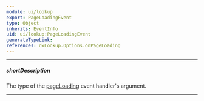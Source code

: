 ```yaml
---
module: ui/lookup
export: PageLoadingEvent
type: Object
inherits: EventInfo
uid: ui/lookup:PageLoadingEvent
generateTypeLink: 
references: dxLookup.Options.onPageLoading
---
```

---
##### shortDescription
The type of the [pageLoading]({basewidgetpath}/Events/#pageLoading) event handler's argument.

---
<!-- Description goes here -->